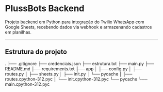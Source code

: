 # PlussBots Backend

Projeto backend em Python para integração do Twilio WhatsApp com Google Sheets, recebendo dados via webhook e armazenando cadastros em planilhas.

---

## Estrutura do projeto

.
├── .gitignore
├── credenciais.json
├── estrutura.txt
├── main.py
├── README.md
├── requirements.txt
├── app
│ ├── config.py
│ ├── routes.py
│ ├── sheets.py
│ ├── init.py
│ └── pycache
│ ├── routes.cpython-312.pyc
│ └── init.cpython-312.pyc
└── pycache
└── main.cpython-312.pyc
